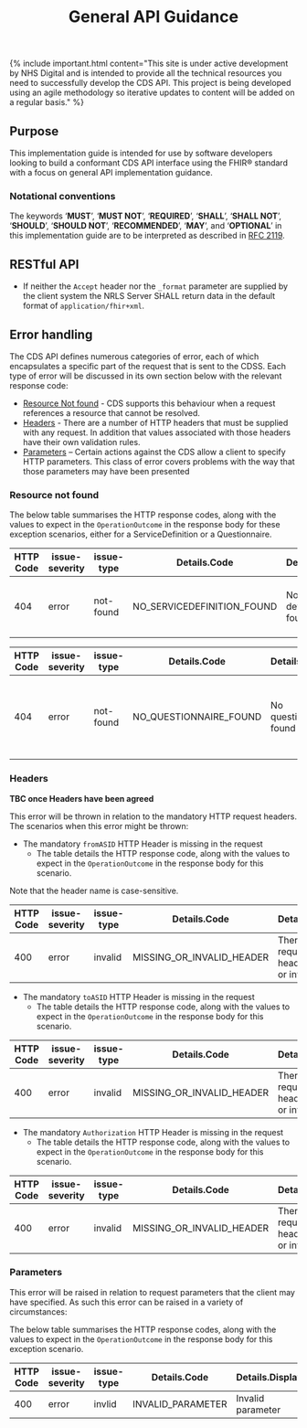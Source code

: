 ﻿---
title: General API Guidance
keywords: rest, api
tags: [rest,fhir,api]
sidebar: ctp_rest_sidebar
permalink: api_general_guidance.html
summary: Implementation guidance for developers - focusing on general API implementation guidance
---
{% include important.html content="This site is under active development by NHS Digital and is intended to provide all the technical resources you need to successfully develop the CDS API. This project is being developed using an agile methodology so iterative updates to content will be added on a regular basis." %}


## Purpose ##

This implementation guide is intended for use by software developers looking to build a conformant CDS API interface using the FHIR&reg; standard with a focus on general API implementation guidance.

### Notational conventions ###

The keywords ‘**MUST**’, ‘**MUST NOT**’, ‘**REQUIRED**’, ‘**SHALL**’, ‘**SHALL NOT**’, ‘**SHOULD**’, ‘**SHOULD NOT**’, ‘**RECOMMENDED**’, ‘**MAY**’, and ‘**OPTIONAL**’ in this implementation guide are to be interpreted as described in [RFC 2119](https://www.ietf.org/rfc/rfc2119.txt).

## RESTful API ##

<!--
The [RESTful API](https://www.hl7.org/fhir/STU3/http.html) described in the FHIR&reg; standard is built on top of the Hypertext Transfer Protocol (HTTP) with the same HTTP verbs (`GET`, `POST`, `PUT`, `DELETE`, and so on) commonly used by web browsers. Furthermore, FHIR exposes resources (and operations) as Uniform Resource Identifiers (URIs). For example, a `Patient` resource `/fhir/Patient/1`, can be operated upon using standard HTTP verbs such as `DELETE /fhir/Patient/1` to remove the patient record.

The FHIR RESTful API style guide defines the following URL conventions which are used throughout the remainder of this page:

- URL pattern content surrounded by **[ ]** are mandatory
- URL pattern content surrounded by **{ }** are optional


### Resource URL ###

The [Resource URL](http://www.hl7.org/implement/standards/fhir/STU3/http.html) will be in the following format:

	VERB [base]/[type]/[id] {?_format=[mime-type]}

Clients and servers constructing URLs SHALL conform to [RFC 3986 Section 6 Appendix A](https://tools.ietf.org/html/rfc3986#appendix-A) which requires percent-encoding for a number of characters that occasionally appear in the URLs (mainly in search parameters).

### HTTP verbs ###

The following [HTTP verbs](http://hl7.org/fhir/STU3/valueset-http-verb.html) SHALL be supported to allow RESTful API interactions with the various FHIR resources:

- **GET**
- **POST**
- **PUT**

{% include tip.html content="Please see later sections for which HTTP verbs are expected to be available for specific FHIR resources." %}


#### Resource ID ####

This is the [logical Id](http://hl7.org/fhir/STU3/resource.html#id) of the resource which is assigned by the server responsible for storing it. The logical identity is unique within the space of all resources of the same type on the same server, is case sensitive and can be up to 64 characters long.

Once assigned, the identity SHALL never change. `logical Ids` are always opaque, and external systems need not and should not attempt to determine their internal structure.

{% include important.html content="As stated above and in the FHIR&reg; standard, `logical Ids` are opaque and other systems should not attempt to determine their structure (or rely on this structure for performing interactions). Furthermore, as they are assigned by each server responsible for storing a resource they are usually implementation specific. For example, NoSQL document stores typically preferring a GUID key (for example, 0b28be67-dfce-4bb3-a6df-0d0c7b5ab4) while a relational database stores typically preferring a integer key (for example, 2345)." %} 

For further background, refer to principles of [resource identity as described in the FHIR standard](http://www.hl7.org/implement/standards/fhir/STU3/resource.html#id)  

### Content types ###

- The CDS Server SHALL support both formal [MIME-types](https://www.hl7.org/fhir/STU3/http.html#mime-type) for FHIR resources:
  - XML: `application/fhir+xml`
  - JSON: `application/fhir+json`
  
- The CDS Server SHALL also gracefully handle generic XML and JSON MIME types:
  - XML: `application/xml`
  - JSON: `application/json`
  - JSON: `text/json`
  
- The CDS Server SHALL support the optional `_format` parameter in order to allow the client to specify the response format by its MIME-type. If both are present, the `_format` parameter overrides the `Accept` header value in the request.

<!--- The CTP Server SHALL prefer the encoding specified by the `Content-Type` header if no explicit `Accept` header has been provided by a client system.-->

- If neither the `Accept` header nor the `_format` parameter are supplied by the client system the NRLS Server SHALL return data in the default format of `application/fhir+xml`.


## Error handling ##

The CDS API defines numerous categories of error, each of which encapsulates a specific part of the request that is sent to the CDSS. Each type of error will be discussed in its own section below with the relevant response code:
- [Resource Not found](api_general_guidance.html#resource-not-found) - CDS supports this behaviour when a request references a resource that cannot be resolved.
- [Headers](api_general_guidance.html#headers) - There are a number of HTTP headers that must be supplied with any request. In addition that values associated with those headers have their own validation rules. 
- [Parameters](api_general_guidance.html#parameters) – Certain actions against the CDS allow a client to specify HTTP parameters. This class of error covers problems with the way that those parameters may have been presented

<!--
 [Payload business rules](development_general_api_guidance.html#payload-business-rules) - Errors of this nature will arise when the request payload (ServiceDefinition) does not conform to the business rules associated with its use. 
 [Payload syntax](development_general_api_guidance.html#payload-syntax) - Used to inform the client that the syntax of the request payload (ServiceDefinition) is invalid. For example, if using JSON to carry the ServiceDefinition then the structure of the payload may not conform to JSON notation
 [Unsupported Media Type](api_general_guidance.html#unsupported-media-type) - Used to inform the client that requested content types are not supported by CDS API.
-->

### Resource not found ###

The below table summarises the HTTP response codes, along with the values to expect in the `OperationOutcome` in the response body for these exception scenarios, either for a ServiceDefinition or a Questionnaire.


| HTTP Code | issue-severity | issue-type |  Details.Code | Details.Display | Diagnostics |
|-----------|----------------|------------|--------------|-----------------|-------------------|
|404|error|not-found |NO_SERVICEDEFINITION_FOUND|No service definition found|No service definition found for supplied ServiceDefinition identifier - [id]|


| HTTP Code | issue-severity | issue-type |  Details.Code | Details.Display | Diagnostics |
|-----------|----------------|------------|--------------|-----------------|-------------------|
|404|error|not-found |NO_QUESTIONNAIRE_FOUND|No questionnaire found|No questionnaire found for supplied Questionnaire identifier - [id]|

<!--
### Resource deleted ###

| HTTP Code | issue-severity | issue-type |  Details.Code | Details.Display | Diagnostics |
|-----------|----------------|------------|--------------|-----------------|-------------------|
|410|error|deleted |PLACEHOLDER|Placeholder|Placeholder - [id]|

-->

### Headers ###
**TBC once Headers have been agreed**

This error will be thrown in relation to the mandatory HTTP request headers. The scenarios when this error might be thrown:
- The  mandatory `fromASID` HTTP Header is missing in the request
  - The table details the HTTP response code, along with the values to expect in the `OperationOutcome` in the response body for this scenario.

Note that the header name is case-sensitive.


| HTTP Code | issue-severity | issue-type | Details.Code | Details.Display | Diagnostics |
|-----------|----------------|------------|--------------|-----------------|-------------------|
|400|error|invalid| MISSING_OR_INVALID_HEADER|There is a required header missing or invalid|fromASID HTTP Header is missing|


- The mandatory `toASID` HTTP Header is missing in the request
  - The table details the HTTP response code, along with the values to expect in the `OperationOutcome` in the response body for this scenario.

| HTTP Code | issue-severity | issue-type | Details.Code | Details.Display | Diagnostics |
|-----------|----------------|------------|--------------|-----------------|-------------------|
|400|error|invalid| MISSING_OR_INVALID_HEADER|There is a required header missing or invalid|toASID HTTP Header is missing|


- The mandatory `Authorization` HTTP Header is missing in the request
  - The table details the HTTP response code, along with the values to expect in the `OperationOutcome` in the response body for this scenario.

| HTTP Code | issue-severity | issue-type | Details.Code | Details.Display | Diagnostics |
|-----------|----------------|------------|--------------|-----------------|-------------------|
|400|error|invalid| MISSING_OR_INVALID_HEADER|There is a required header missing or invalid|Authorization HTTP Header is missing|


### Parameters ###

This error will be raised in relation to request parameters that the client may have specified. As such this error can be raised in a variety of circumstances:

The below table summarises the HTTP response codes, along with the values to expect in the `OperationOutcome` in the response body for this exception scenario.

| HTTP Code | issue-severity | issue-type | Details.Code | Details.Display |
|-----------|----------------|------------|--------------|-----------------|
|400|error|invlid| INVALID_PARAMETER|Invalid parameter|

<!--


#### Subject parameter ####
When using the MANDATORY `subject` parameter the client is referring to a Patient FHIR resource by reference. Two pieces of information are needed: 
- the URL of the FHIR server that hosts the Patient resource.  If the URL of the server is not `https://demographics.spineservices.nhs.uk/STU3/Patient/` then this error will be thrown.

- an identifier for the Patient resource being referenced. The identifier must be known to the server. In addition where NHS Digital own the business identifier scheme for a given type of FHIR resource then the logical and business identifiers will be the same. In this case the NHS number of a Patient resource is both a logical and business identifier meaning that it can be specified without the need to supply the identifier scheme. If the NHS number is missing from the patient parameter then this error will be thrown.

#### Custodian parameter ####
When using the OPTIONAL `custodian` parameter the client is referring to an Organisation by a business identifier, specifically its ODS code. Two pieces of information are needed:
 - The business identifier scheme. In this case it must be `https://fhir.nhs.uk/Id/ods-organization-code`
 - The business identifier. The identifier must meet the following requirements:
   - It must be a valid ODS code. 
   - The ODS code must be an organisation that is known to the NRLS.
   - The ODS code must be in the Provider role.

#### `_format` request parameter ####
This parameter must specify one of the [mime types](development_general_api_guidance.html#restful-api) recognised by the NRLS.

#### Invalid Reference URL in Pointer Create Request ####
This error is raised during a provider create interaction. There are two exception scenarios:
- The DocumentReference in the request body specifies an incorrect URL of the FHIR server that hosts the Patient resource. 
- The DocumentReference in the request body specifies an incorrect URL of the author and custodian Organization resource. 


#### Type parameter ####
When using the MANDATORY `type` parameter the client is referring to a pointer by record type. Two pieces of information are needed: 
- the Identity of the [SNOMED URI](http://snomed.info/sct) terminology system
- the pointer record type SNOMED concept e.g. 736253002

If the search request specifies unsupported parameter values in the request, this error will be thrown. 

#### masterIdentifier parameter ####
Where masterIdentifier is a search term both the system and value parameters must be supplied.

#### _summary parameter ####
The _summary parameter must have a value of “count”. If it is anything else then an error should be returned to the client.

If the _summary parameter is provided then the only other param that it can be used with is the optional _format param. If any other parameters are provided then an error should be returned to the client.


### Payload business rules ###


### Invalid Resource ###
This error code may surface when creating or deleting a DocumentReference. There are a number of properties that make up the DocumentReference which have business rules associated with them. 
If there are problems with one or more of these properties then this error may be thrown.

The below table summarises the HTTP response code, along with the values to expect in the `OperationOutcome` in the response body for this exception scenario.


| HTTP Code | issue-severity | issue-type | Details.Code | 
|-----------|----------------|------------|--------------|
|400|error|invalid| INVALID_RESOURCE|

#### mandatory fields ####
If one or more mandatory fields are missing then this error will be thrown. See [DocumentReference](explore_reference.html#2-nrls-pointer-fhir-profile) profile.

#### mandatory field values ####
If one or more mandatory fields are missing values then this error will be thrown. 

#### custodian ODS code ####

If the DocumentReference in the request body contains an ODS code on the custodian element that is not tied to the ASID supplied in the HTTP request header fromASID then this error will result. 


#### Attachment.creation ####
This is an optional field but if supplied:
- must be a valid FHIR [dateTime](https://www.hl7.org/fhir/STU3/datatypes.html#dateTime) 


#### DocumentReference.Status ####

If the DocumentReference in the request body specifies a status code that is not supported by the required HL7 FHIR [document-reference-status](http://hl7.org/fhir/ValueSet/document-reference-status) valueset then this error will be thrown. 


#### DocumentReference.Type ####
If the DocumentReference in the request body specifies a type that is not part of the valueset defined in the [NRLS-DocumentReference-1](https://fhir.nhs.uk/STU3/StructureDefinition/NRLS-DocumentReference-1) FHIR profile this error will be thrown. 

#### DocumentReference.Indexed ####
If the DocumentReference in the request body specifies an indexed element that is not a valid [instant](http://hl7.org/fhir/STU3/datatypes.html#instant) as per the FHIR specification this error will be thrown. 


#### Delete Request - Provider ODS Code does not match Custodian ODS Code ####
This error is raised during a provider delete interaction. There is one exception scenario:
- A provider delete pointer request contains a URL that resolves to a single DocumentReference however the custodian property does not match the ODS code in the fromASID header.

#### relatesTo.code ####
If the code is not set to the following values then an error must be returned: 
- replaces
- transforms
- signs
- appends

#### Incorrect permissions to modify ####

When the NRLS resolves a DocumentReference through the relatesTo property before modifying its status the NRLS should check that 
the ODS code associated with the fromASID HTTP header is associated with the ODS code specified on the custodian property of the 
DocumentReference. If not then the NRLS should roll back all changes and an error returned.

#### DocumentReference does not exist ####

When the NRLS fails to resolve a DocumentReference through the relatesTo property then the NRLS should roll back all changes and an error returned.

### Duplicate Resource ###

When the NRLS persists a DocumentReference with a masterIdentifier it should ensure that no other DocumentReference exists 
for that patient with the same masterIdentifier.

The below table summarises the HTTP response code, along with the values to expect in the `OperationOutcome` in the response body for this exception scenario.

| HTTP Code | issue-severity | issue-type | Details.Code | Details.Display |Diagnostics |
|-----------|----------------|------------|--------------|-----------------|-------------------|
|400|error|duplicate| DUPLICATE_REJECTED|Duplicate DocumentReference|Duplicate masterIdentifier <br/> value: [masterIdentifier.value] system: [masterIdentifier.system]|

### <u>Payload syntax</u> ###

### Invalid request message ###

This kind of error will be created in response to problems with the request payload. However the kind of errors that trigger this error are distinct from those that cause the INVALID_RESOURCE error which is intended to convey a problem that relates to the business rules associated with an NRLS DocumentReference. The INVALID_REQUEST_MESSAGE error is triggered when there is a problem with the format of the DocumentReference Resource in terms of the XML or JSON syntax that has been used.

The below table summarises the HTTP response codes, along with the values to expect in the `OperationOutcome` in the response body for this exception scenario.


| HTTP Code | issue-severity | issue-type | Details.Code | Details.Display | Diagnostics |
|-----------|----------------|------------|--------------|-----------------|-------------------|
|400|error|value| INVALID_REQUEST_MESSAGE|Invalid Request Message|Invalid Request Message|


### Organisation not found ###
These two Organisations are referenced in a DocumentReference. Therefore the references must point to a resolvable FHIR Organisation resource. If the URL being used to reference a given Organisation is invalid then this error will result. The URL must conform to the following rules:
- Must be `https://directory.spineservices.nhs.uk/STU3/Organization`
- Must supply a logical identifier which will be the organisation's ODS code:
  - It must be a valid ODS code. 
  - The ODS code must be an organisation that is known to the NRLS 
  - The ODS code associated with the custodian property must be in the Provider role.

If there is an exception then it should be displayed following the rules, along with the values
to expect in the `OperationOutcome` shown in the table below.


| HTTP Code | issue-severity | issue-type | Details.Code | Details.Display | Diagnostics |
|-----------|----------------|------------|--------------|-----------------|-------------------|
|400|error|not-found| ORGANISATION_NOT_FOUND|Organisation record not found|The ODS code in the custodian and/or author element is not resolvable – [ods code].|


### Invalid NHS Number ###
Used to inform a client that the the NHS Number used in a provider pointer create or consumer search interaction is invalid.

The below table summarises the HTTP response codes, along with the values to expect in the `OperationOutcome` in the response body for this exception scenario.


| HTTP Code | issue-severity | issue-type | Details.Code | Details.Display | Diagnostics |
|-----------|----------------|------------|--------------|-----------------|-------------------|
|400|error|invalid| INVALID_NHS_NUMBER|Invalid NHS number|The NHS number does not conform to the NHS Number format: [nhs number].|


### Unsupported Media Type ###
There are three scenarios when an Unsupported Media Type business response code SHALL be returned to a client:
- Request contains an unsupported `Accept` header and an unsupported `_format` parameter.
- Request contains a supported `Accept` header and an unsupported `_format` parameter.
- Retrieval search query request parameters are valid however the URL contains an unsupported `_format` parameter value. 

These exceptions are raised by the Spine Core common requesthandler and not the NRLS Service so are supported by the default Spine OperationOutcome [spine-operationoutcome-1-0](https://fhir.nhs.uk/StructureDefinition/spine-operationoutcome-1-0) profile which binds to the default Spine valueSet [spine-response-code-1-0](https://fhir.nhs.uk/ValueSet/spine-response-code-1-0). The below table summarises the HTTP response codes, along with the values to expect in the `OperationOutcome` in the response body for these exception scenarios.


| HTTP Code | issue-severity | issue-type | Details.System | Details.Code | Details.Display | Diagnostics |
|-----------|----------------|------------|--------------|-----------------|-------------------|
|415|error|invalid|UNSUPPORTED_MEDIA_TYPE|Unsupported Media Type|Unsupported Media Type|


### Internal Error ###

Where the request cannot be processed but the fault is with the NRLS service and not the client then the NRLS service will return a 500 HTTP response code along with a descriptive message in the response body e.g:

<html><title>500: Internal Server Error</title><body>500: Internal Server Error</body></html>
-->


